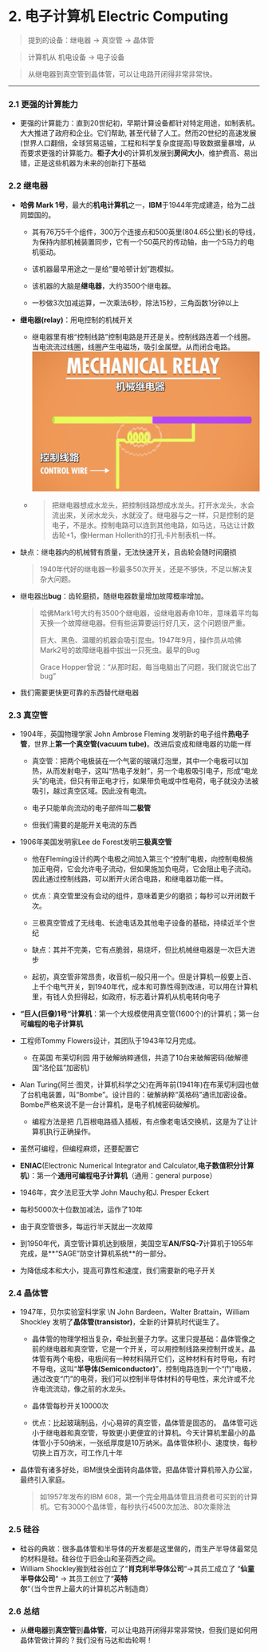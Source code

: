 # 2. 电子计算机 Electric Computing

>  提到的设备：继电器 -&gt; 真空管 -&gt; 晶体管

>  计算机从 机电设备 -&gt; 电子设备

>  从继电器到真空管到晶体管，可以让电路开闭得非常非常快。

---

### 2.1 更强的计算能力

* 更强的计算能力：直到20世纪初，早期计算设备都针对特定用途，如制表机。大大推进了政府和企业。它们帮助, 甚至代替了人工。然而20世纪的高速发展\(世界人口翻倍，全球贸易运输，工程和科学复杂度提高\)导致数据量暴增，从而要求更强的计算能力。**柜子大小**的计算机发展到**房间大小**，维护费高、易出错，正是这些机器为未来的创新打下基础

### 2.2 继电器

* **哈佛 Mark 1号**，最大的**机电计算机**之一，**IBM**于1944年完成建造，给为二战同盟国的。

  * 其有76万5千个组件，300万个连接点和500英里\(804.65公里\)长的导线，为保持内部机械装置同步，它有一个50英尺的传动轴，由一个5马力的电机驱动。

  * 该机器最早用途之一是给“曼哈顿计划”跑模拟。

  * 该机器的大脑是**继电器**，大约3500个继电器。

  * 一秒做3次加减运算，一次乘法6秒，除法15秒，三角函数1分钟以上

* **继电器\(relay\)**：用电控制的机械开关

  * 继电器里有根“控制线路”控制电路是开还是关。控制线路连着一个线圈。当电流流过线圈，线圈产生电磁场，吸引金属壁。从而闭合电路。![](./assets/机械继电器.png)

  * > 把继电器想成水龙头，把控制线路想成水龙头。打开水龙头，水会流出来，关闭水龙头，水就没了。继电器与之一样，只是控制的是电子，不是水。控制电路可以连到其他电路，如马达，马达让计数齿轮+1，像Herman Hollerith的打孔卡片制表机一样。
  
* 缺点：继电器内的机械臂有质量，无法快速开关，且齿轮会随时间磨损
  
  > 1940年代好的继电器一秒最多50次开关，还是不够快，不足以解决复杂大问题。
  
* 继电器出**bug**：齿轮磨损，随继电器数量增加故障概率增加。
  
    > 哈佛Mark1号大约有3500个继电器，设继电器寿命10年，意味着平均每天换一个故障继电器。但有些运算要运行好几天，这个问题很严重。
    >
    > 巨大、黑色、温暖的机器会吸引昆虫。1947年9月，操作员从哈佛Mark2号的故障继电器中拔出一只死虫。最早的Bug
    >
  > Grace  Hopper曾说：“从那时起，每当电脑出了问题，我们就说它出了bug”
  
* 我们需要更快更可靠的东西替代继电器

### 2.3 真空管

* 1904年，英国物理学家 John Ambrose Fleming 发明新的电子组件**热电子管**，世界上**第一个真空管\(vacuum tube\)**。改进后变成和继电器的功能一样

  * 真空管：把两个电极装在一个气密的玻璃灯泡里，其中一个电极可以加热，从而发射电子，这叫“热电子发射”，另一个电极吸引电子，形成“电龙头”的电流，但只有带正电才行，如果带负电或中性电荷，电子就没办法被吸引，越过真空区域。因此没有电流。

  * 电子只能单向流动的电子部件叫**二极管**

  * 但我们需要的是能开关电流的东西
* 1906年美国发明家Lee de Forest发明**三极真空管**

  * 他在Fleming设计的两个电极之间加入第三个“控制”电极，向控制电极施加正电荷，它会允许电子流动，但如果施加负电荷，它会阻止电子流动。因此通过控制线路，可以断开火闭合电路，和继电器功能一样。

  * 优点：真空管里没有会动的组件，意味着更少的磨损；每秒可以开闭数千次。

  * 三极真空管成了无线电、长途电话及其他电子设备的基础，持续近半个世纪

  * 缺点：其并不完美，它有点脆弱，易烧坏，但比机械继电器是一次巨大进步

  * 起初，真空管非常昂贵，收音机一般只用一个。但是计算机一般要上百、上千个电气开关，到1940年代，成本和可靠性得到改进，可以用在计算机里，有钱人负担得起，如政府，标志着计算机从机电转向电子

* **“巨人\(巨像\)1号“计算机**：第一个大规模使用真空管\(1600个\)的计算机；第一台**可编程的电子计算机**
* 工程师Tommy Flowers设计，其团队于1943年12月完成。
  * 在英国 布莱切利园 用于破解纳粹通信，共造了10台来破解密码\(破解德国“洛伦兹”加密机\)
* Alan Turing\(阿兰·图灵，计算机科学之父\)在两年前\(1941年\)在布莱切利园也做了台机电装置，叫“Bombe”。设计目的：破解纳粹“英格码”通讯加密设备。Bombe严格来说不是一台计算机，是电子机械密码破解机。
  * 编程方法是把 几百根电路插入插板，有点像老电话交换机，这是为了让计算机执行正确操作。
* 虽然可编程，但编程麻烦，还要配置它
* **ENIAC**\(Electronic Numerical Integrator and Calculator,**电子数值积分计算机**\)：第一个**通用可编程电子计算机**（通用：general purpose）
* 1946年，宾夕法尼亚大学 John Mauchy和J. Presper Eckert
  
* 每秒5000次十位数加减法，运作了10年
  
* 由于真空管很多，每运行半天就出一次故障
* 到1950年代，真空管计算机达到极限，美国空军**AN/FSQ-7**计算机于1955年完成，是**“SAGE”防空计算机系统**的一部分。
* 为降低成本和大小，提高可靠性和速度，我们需要新的电子开关

### 2.4 晶体管

* 1947年，贝尔实验室科学家 \N John Bardeen，Walter Brattain，William Shockley 发明了**晶体管\(transistor\)**，全新的计算机时代诞生了。

  * 晶体管的物理学相当复杂，牵扯到量子力学。这里只提基础：晶体管像之前的继电器和真空管，它是一个开关，可以用控制线路来控制开或关。晶体管有两个电极，电极间有一种材料隔开它们，这种材料有时导电，有时不导电，这叫“**半导体\(Semiconductor\)**”，控制电路连到一个“门”电极，通过改变“门”的电荷，我们可以控制半导体材料的导电性，来允许或不允许电流流动，像之前的水龙头。

  * 晶体管每秒开关10000次

  * 优点：比起玻璃制品，小心易碎的真空管，晶体管是固态的。 晶体管可远小于继电器和真空管，导致更小更便宜的计算机。今天计算机里最小的晶体管小于50纳米，一张纸厚度是10万纳米。晶体管体积小、速度快，每秒切换上百万次，可工作几十年

* 晶体管有诸多好处，IBM很快全面转向晶体管。把晶体管计算机带入办公室，最终引入家庭。

  > 如1957年发布的IBM 608，第一个完全用晶体管且消费者可买到的计算机。它有3000个晶体管，每秒执行4500次加法、80次乘除法

### 2.5 硅谷

* 硅谷的典故：很多晶体管和半导体的开发都是这里做的，而生产半导体最常见的材料是硅。硅谷位于旧金山和圣荷西之间。
* William Shockley搬到硅谷创立了“**肖克利半导体公司**“-&gt;其员工成立了 “**仙童半导体公司**“ -&gt; 其员工创立了“**英特尔**“（当今世界上最大的计算机芯片制造商）

### 2.6 总结

* 从**继电器**到**真空管**到**晶体管**，可以让电路开闭得非常非常快，但我们是如何用晶体管做计算的？我们没有马达和齿轮啊！



